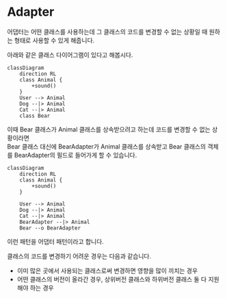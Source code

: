 # **Adapter**

어댑터는 어떤 클래스를 사용하는데 그 클래스의 코드를 변경할 수 없는 상황일 때 원하는 형태로 사용할 수 있게 해줍니다.

아래와 같은 클래스 다이어그램이 있다고 해봅시다.

```mermaid
classDiagram
    direction RL
    class Animal {
        +sound()
    }
    User --> Animal
    Dog --|> Animal
    Cat --|> Animal
    class Bear
```

이때 Bear 클래스가 Animal 클래스를 상속받으려고 하는데 코드를 변경할 수 없는 상황이라면  
Bear 클래스 대신에 BearAdapter가 Animal 클래스를 상속받고 Bear 클래스의 객체를 BearAdapter의 필드로 들어가게 할 수 있습니다.

```mermaid
classDiagram
    direction RL
    class Animal {
        +sound()
    }

    User --> Animal
    Dog --|> Animal
    Cat --|> Animal
    BearAdapter --|> Animal
    Bear --o BearAdapter
```

이런 패턴을 어댑터 패턴이라고 합니다.

클래스의 코드를 변경하기 어려운 경우는 다음과 같습니다.

- 이미 많은 곳에서 사용되는 클래스로써 변경하면 영향을 많이 끼치는 경우
- 어떤 클래스의 버전이 올라간 경우, 상위버전 클래스와 하위버전 클래스 둘 다 지원해야 하는 경우
